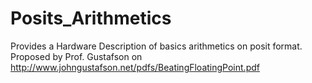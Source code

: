 # Posits_Arithmetics

Provides a Hardware Description of basics arithmetics on posit format. Proposed by  Prof. Gustafson on http://www.johngustafson.net/pdfs/BeatingFloatingPoint.pdf
